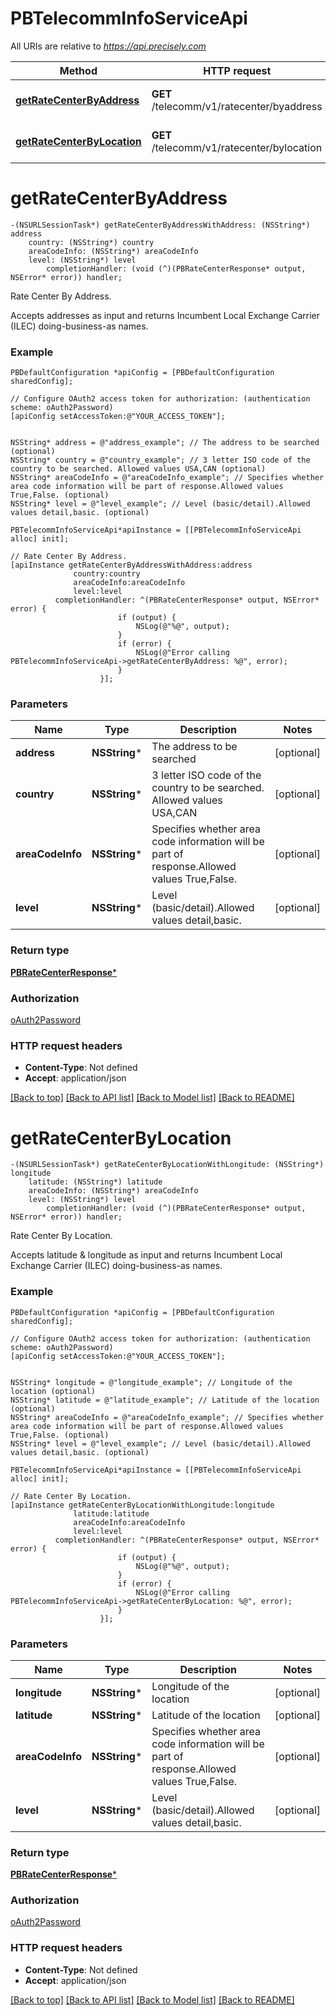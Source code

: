 # PBTelecommInfoServiceApi

All URIs are relative to *https://api.precisely.com*

Method | HTTP request | Description
------------- | ------------- | -------------
[**getRateCenterByAddress**](PBTelecommInfoServiceApi.md#getratecenterbyaddress) | **GET** /telecomm/v1/ratecenter/byaddress | Rate Center By Address.
[**getRateCenterByLocation**](PBTelecommInfoServiceApi.md#getratecenterbylocation) | **GET** /telecomm/v1/ratecenter/bylocation | Rate Center By Location.


# **getRateCenterByAddress**
```objc
-(NSURLSessionTask*) getRateCenterByAddressWithAddress: (NSString*) address
    country: (NSString*) country
    areaCodeInfo: (NSString*) areaCodeInfo
    level: (NSString*) level
        completionHandler: (void (^)(PBRateCenterResponse* output, NSError* error)) handler;
```

Rate Center By Address.

Accepts addresses as input and returns Incumbent Local Exchange Carrier (ILEC) doing-business-as names.

### Example
```objc
PBDefaultConfiguration *apiConfig = [PBDefaultConfiguration sharedConfig];

// Configure OAuth2 access token for authorization: (authentication scheme: oAuth2Password)
[apiConfig setAccessToken:@"YOUR_ACCESS_TOKEN"];


NSString* address = @"address_example"; // The address to be searched (optional)
NSString* country = @"country_example"; // 3 letter ISO code of the country to be searched. Allowed values USA,CAN (optional)
NSString* areaCodeInfo = @"areaCodeInfo_example"; // Specifies whether area code information will be part of response.Allowed values True,False. (optional)
NSString* level = @"level_example"; // Level (basic/detail).Allowed values detail,basic. (optional)

PBTelecommInfoServiceApi*apiInstance = [[PBTelecommInfoServiceApi alloc] init];

// Rate Center By Address.
[apiInstance getRateCenterByAddressWithAddress:address
              country:country
              areaCodeInfo:areaCodeInfo
              level:level
          completionHandler: ^(PBRateCenterResponse* output, NSError* error) {
                        if (output) {
                            NSLog(@"%@", output);
                        }
                        if (error) {
                            NSLog(@"Error calling PBTelecommInfoServiceApi->getRateCenterByAddress: %@", error);
                        }
                    }];
```

### Parameters

Name | Type | Description  | Notes
------------- | ------------- | ------------- | -------------
 **address** | **NSString***| The address to be searched | [optional] 
 **country** | **NSString***| 3 letter ISO code of the country to be searched. Allowed values USA,CAN | [optional] 
 **areaCodeInfo** | **NSString***| Specifies whether area code information will be part of response.Allowed values True,False. | [optional] 
 **level** | **NSString***| Level (basic/detail).Allowed values detail,basic. | [optional] 

### Return type

[**PBRateCenterResponse***](PBRateCenterResponse.md)

### Authorization

[oAuth2Password](../README.md#oAuth2Password)

### HTTP request headers

 - **Content-Type**: Not defined
 - **Accept**: application/json

[[Back to top]](#) [[Back to API list]](../README.md#documentation-for-api-endpoints) [[Back to Model list]](../README.md#documentation-for-models) [[Back to README]](../README.md)

# **getRateCenterByLocation**
```objc
-(NSURLSessionTask*) getRateCenterByLocationWithLongitude: (NSString*) longitude
    latitude: (NSString*) latitude
    areaCodeInfo: (NSString*) areaCodeInfo
    level: (NSString*) level
        completionHandler: (void (^)(PBRateCenterResponse* output, NSError* error)) handler;
```

Rate Center By Location.

Accepts latitude & longitude as input and returns Incumbent Local Exchange Carrier (ILEC) doing-business-as names.

### Example
```objc
PBDefaultConfiguration *apiConfig = [PBDefaultConfiguration sharedConfig];

// Configure OAuth2 access token for authorization: (authentication scheme: oAuth2Password)
[apiConfig setAccessToken:@"YOUR_ACCESS_TOKEN"];


NSString* longitude = @"longitude_example"; // Longitude of the location (optional)
NSString* latitude = @"latitude_example"; // Latitude of the location (optional)
NSString* areaCodeInfo = @"areaCodeInfo_example"; // Specifies whether area code information will be part of response.Allowed values True,False. (optional)
NSString* level = @"level_example"; // Level (basic/detail).Allowed values detail,basic. (optional)

PBTelecommInfoServiceApi*apiInstance = [[PBTelecommInfoServiceApi alloc] init];

// Rate Center By Location.
[apiInstance getRateCenterByLocationWithLongitude:longitude
              latitude:latitude
              areaCodeInfo:areaCodeInfo
              level:level
          completionHandler: ^(PBRateCenterResponse* output, NSError* error) {
                        if (output) {
                            NSLog(@"%@", output);
                        }
                        if (error) {
                            NSLog(@"Error calling PBTelecommInfoServiceApi->getRateCenterByLocation: %@", error);
                        }
                    }];
```

### Parameters

Name | Type | Description  | Notes
------------- | ------------- | ------------- | -------------
 **longitude** | **NSString***| Longitude of the location | [optional] 
 **latitude** | **NSString***| Latitude of the location | [optional] 
 **areaCodeInfo** | **NSString***| Specifies whether area code information will be part of response.Allowed values True,False. | [optional] 
 **level** | **NSString***| Level (basic/detail).Allowed values detail,basic. | [optional] 

### Return type

[**PBRateCenterResponse***](PBRateCenterResponse.md)

### Authorization

[oAuth2Password](../README.md#oAuth2Password)

### HTTP request headers

 - **Content-Type**: Not defined
 - **Accept**: application/json

[[Back to top]](#) [[Back to API list]](../README.md#documentation-for-api-endpoints) [[Back to Model list]](../README.md#documentation-for-models) [[Back to README]](../README.md)

